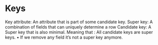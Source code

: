 # Keys

Key attribute: An attribute that is part of some candidate key.
Super key: A combination of fields that can uniquely determine a row
Candidate key: A Super key that is also minimal. Meaning that :
All candidate keys are super keys.
• If we remove any field it’s not a super key anymore.